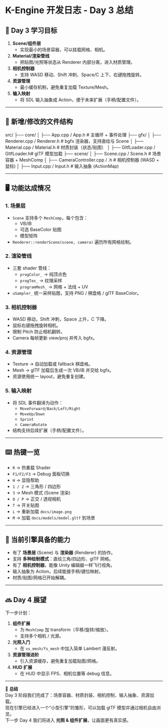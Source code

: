 # K-Engine 开发日志 - Day 3 总结

## 🎯 Day 3 学习目标
1. **Scene/组件层**  
   - 实现最小的场景容器，可以挂载网格、相机。
2. **Material/渲染管线**  
   - 把贴图/光照等状态从 Renderer 内部分离，进入材质管理。
3. **相机控制器**  
   - 支持 WASD 移动、Shift 冲刺、Space/C 上下、右键拖拽旋转。
4. **资源管理**  
   - 最小缓存机制，避免重复加载 Texture/Mesh。
5. **输入映射**  
   - 将 SDL 输入抽象成 Action，便于未来扩展（手柄/配置文件）。

---

## 📂 新增/修改的文件结构
src/
├── core/
│ ├── App.cpp / App.h # 主循环 + 事件处理
├── gfx/
│ ├── Renderer.cpp / Renderer.h # bgfx 渲染器，支持直绘与 Scene
│ ├── Material.cpp / Material.h # 材质封装（状态/贴图）
│ ├── GltfLoader.cpp / GltfLoader.h# glTF 模型加载
├── scene/
│ ├── Scene.cpp / Scene.h # 场景容器 + MeshComp
│ ├── CameraController.cpp / .h # 相机控制器 (WASD + 鼠标)
│ ├── Input.cpp / Input.h # 输入抽象 (ActionMap)

---

## 🖥️ 功能达成情况

### 1. 场景层
- `Scene` 支持多个 `MeshComp`，每个包含：
  - VB/IB
  - 可选 BaseColor 贴图
  - 模型矩阵
- `Renderer::renderScene(scene, camera)` 遍历所有网格绘制。

### 2. 渲染管线
- 三套 shader 管线：
  - `progColor_` → 纯顶点色
  - `progTex_` → 纹理采样
  - `programMesh_` → 网格 + 法线 + UV
- `uSampler_` 统一采样贴图，支持 PNG / 棋盘格 / glTF BaseColor。

### 3. 相机控制器
- WASD 移动，Shift 冲刺，Space 上升，C 下降。
- 鼠标右键拖拽旋转相机。
- 限制 Pitch 防止相机翻转。
- Camera 每帧更新 view/proj 并传入 bgfx。

### 4. 资源管理
- Texture → 自动加载或 fallback 棋盘格。
- Mesh → glTF 加载后生成一次 VB/IB 并交给 bgfx。
- 资源使用统一 layout，避免重复创建。

### 5. 输入映射
- 将 SDL 事件翻译为动作：
  - `MoveForward/Back/Left/Right`
  - `MoveUp/Down`
  - `Sprint`
  - `CameraRotate`
- 结构支持后续扩展（手柄/配置文件）。

---

## ⌨️ 热键一览
- `R` → 热重载 Shader
- `F1/F2/F3` → Debug 面板切换
- `H` → 显隐帮助
- `1 / 2` → 三角形 / 四边形
- `3` → Mesh 模式 (Scene 渲染)
- `O / P` → 正交 / 透视相机
- `T` → 开关贴图
- `L` → 重新加载 `docs/image.png`
- `M` → 加载 `docs/models/model.gltf` 到场景

---

## 🧩 当前引擎具备的能力
- 有了 **场景层** (Scene) 与 **渲染器** (Renderer) 的协作。
- 支持 **多种绘制模式**：直绘三角/四边形、glTF 网格。
- 有了 **相机控制器**，能像 Unity 编辑器一样飞行视角。
- 输入抽象为 Action，后续能接手柄/键位映射。
- 材质/贴图/网格已开始解耦。

---

## 🔜 Day 4 展望
下一步计划：
1. **组件扩展**  
   - 为 `MeshComp` 加 transform（平移/旋转/缩放）。
   - 支持多个相机 / 光源。
2. **光照入门**  
   - 在 `vs_mesh/fs_mesh` 中加入简单 Lambert 漫反射。
3. **资源管理进阶**  
   - 引入资源缓存，避免重复加载贴图/网格。
4. **HUD 扩展**  
   - 在 HUD 中显示 FPS、相机位置等 debug 信息。

---

📌 **总结**  
Day 3 阶段我们完成了：场景容器、材质封装、相机控制、输入抽象、资源加载。  
现在引擎已经进入一个“小型引擎”的雏形，可以加载 glTF 模型并通过相机自由浏览。  
下一步 Day 4 我们将进入 **光照 & 组件扩展**，让画面更有真实感。

